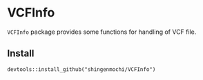 # VCFInfo

`VCFInfo` package provides some functions for handling of VCF file.

## Install

```{R}
devtools::install_github("shingenmochi/VCFInfo")
```
